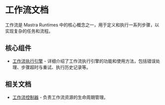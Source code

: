 # 工作流文档

工作流是 Mastra Runtimes 中的核心概念之一，用于定义和执行一系列步骤，以实现复杂的任务和流程。

## 核心组件

- [工作流执行引擎](./execution-engine.md) - 详细介绍了工作流执行引擎的功能和使用方法，包括错误处理、步骤超时与重试、执行历史记录等。

## 相关文档

- [工作流控制器](../workflow-controller.md) - 负责工作流资源的生命周期管理。 